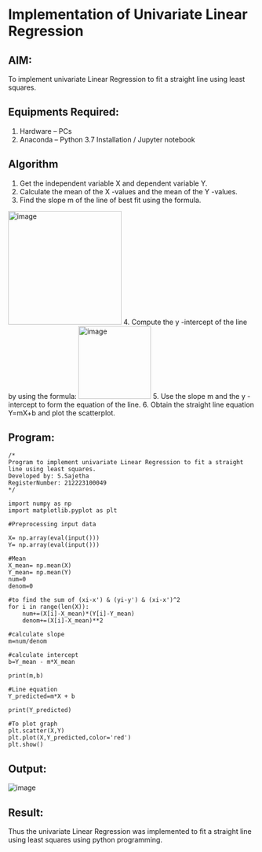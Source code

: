 # Implementation of Univariate Linear Regression
## AIM:
To implement univariate Linear Regression to fit a straight line using least squares.

## Equipments Required:
1. Hardware – PCs
2. Anaconda – Python 3.7 Installation / Jupyter notebook

## Algorithm
1. Get the independent variable X and dependent variable Y.
2. Calculate the mean of the X -values and the mean of the Y -values.
3. Find the slope m of the line of best fit using the formula. 
<img width="231" alt="image" src="https://user-images.githubusercontent.com/93026020/192078527-b3b5ee3e-992f-46c4-865b-3b7ce4ac54ad.png">
4. Compute the y -intercept of the line by using the formula:
<img width="148" alt="image" src="https://user-images.githubusercontent.com/93026020/192078545-79d70b90-7e9d-4b85-9f8b-9d7548a4c5a4.png">
5. Use the slope m and the y -intercept to form the equation of the line.
6. Obtain the straight line equation Y=mX+b and plot the scatterplot.

## Program:
```
/*
Program to implement univariate Linear Regression to fit a straight line using least squares.
Developed by: S.Sajetha
RegisterNumber: 212223100049
*/
```
```
import numpy as np
import matplotlib.pyplot as plt

#Preprocessing input data

X= np.array(eval(input()))
Y= np.array(eval(input()))

#Mean
X_mean= np.mean(X)
Y_mean= np.mean(Y)
num=0
denom=0

#to find the sum of (xi-x') & (yi-y') & (xi-x')^2
for i in range(len(X)):
    num+=(X[i]-X_mean)*(Y[i]-Y_mean)
    denom+=(X[i]-X_mean)**2
    
#calculate slope
m=num/denom

#calculate intercept
b=Y_mean - m*X_mean

print(m,b)

#Line equation
Y_predicted=m*X + b

print(Y_predicted)

#To plot graph
plt.scatter(X,Y)
plt.plot(X,Y_predicted,color='red')
plt.show() 

```

## Output:
![image](https://github.com/Sajetha13/Find-the-best-fit-line-using-Least-Squares-Method/assets/138849316/226a9fec-5de2-4e8f-b37b-8399c84ceaac)


## Result:
Thus the univariate Linear Regression was implemented to fit a straight line using least squares using python programming.
